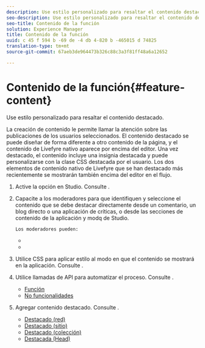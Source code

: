 ```yaml
---
description: Use estilo personalizado para resaltar el contenido destacado.
seo-description: Use estilo personalizado para resaltar el contenido destacado.
seo-title: Contenido de la función
solution: Experience Manager
title: Contenido de la función
uuid: c 45 f 594 b -69 de -4 db 4-820 b -465015 d 74825
translation-type: tm+mt
source-git-commit: 67aeb3de964473b326c88c3a3f81ff48a6a12652

---
```



# Contenido de la función{#feature-content}

Use estilo personalizado para resaltar el contenido destacado.

La creación de contenido le permite llamar la atención sobre las publicaciones de los usuarios seleccionados. El contenido destacado se puede diseñar de forma diferente a otro contenido de la página, y el contenido de Livefyre nativo aparece por encima del editor. Una vez destacado, el contenido incluye una insignia destacada y puede personalizarse con la clase CSS destacada por el usuario. Los dos elementos de contenido nativo de Livefyre que se han destacado más recientemente se mostrarán también encima del editor en el flujo.

1. Active la opción en Studio. Consulte [](../c-app-customizations/t-enable-featuring-content-in-studio.md#t_enable_featuring_content_in_studio).
1. Capacite a los moderadores para que identifiquen y seleccione el contenido que se debe destacar directamente desde un comentario, un blog directo o una aplicación de críticas, o desde las secciones de contenido de la aplicación y modq de Studio.

       Los moderadores pueden:
   
   * [](../c-app-customizations/t-select-content-to-feature-from-studio.md#select_content_to_feature_from_studio)
   * [](../c-app-customizations/t-select-content-to-feature.md#t_select_content_to_feature)

1. Utilice CSS para aplicar estilo al modo en que el contenido se mostrará en la aplicación. Consulte [](../c-app-customizations/c-use-css-to-style-featured-content.md#c_use_css_to_style_featured_content).
1. Utilice llamadas de API para automatizar el proceso. Consulte [](../c-app-customizations/c-feature-apis.md#c_feature_apis).

   * [Función](#c_feature_apis/section_jpw_nqw_xz)
   * [No funcionalidades](#c_feature_apis/section_knh_mqw_xz)

1. Agregar contenido destacado. Consulte [](../c-app-customizations/c-aggregated-featured-content-using-the-featured-apis.md#c_aggregated_featured_content_using_the_featured_apis).

   * [Destacado (red)](#c_aggregated_featured_content_using_the_featured_apis/section_cgm_1nw_xz)
   * [Destacado (sitio)](#c_aggregated_featured_content_using_the_featured_apis/section_lq5_ymw_xz)
   * [Destacado (colección)](#c_aggregated_featured_content_using_the_featured_apis/section_kgc_xmw_xz)
   * [Destacada (Head)](#c_aggregated_featured_content_using_the_featured_apis/section_n4b_lmw_xz)

